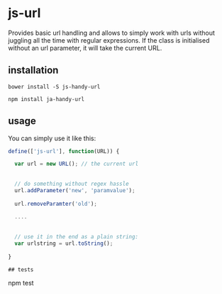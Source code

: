 # js-url
Provides basic url handling and allows to simply work with urls without juggling all the time with regular expressions. If the class is initialised without an url parameter, it will take the current URL.

## installation

```
bower install -S js-handy-url
```

```
npm install ja-handy-url
```

## usage

You can simply use it like this:

```js
define(['js-url'], function(URL)) {

  var url = new URL(); // the current url 
  
  
  // do something without regex hassle
  url.addParameter('new', 'paramvalue');
  
  url.removeParamter('old');
  
  ....
  
  
  // use it in the end as a plain string:
  var urlstring = url.toString();
  
}

## tests
```
npm test
```